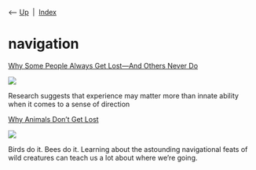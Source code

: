 <div class="nav">

⟵ [Up](index.html)  \|  [Index](index.html)

</div>

# navigation

<div class="cards">

<div class="card">

<div class="card-title">

[Why Some People Always Get Lost—And Others Never
Do](https://knowablemagazine.org/content/article/society/2024/why-do-some-people-always-get-lost-but-others-dont)

</div>

<div class="card-image">

[![](https://knowablemagazine.org/docserver/fulltext/differences-in-navigation-1600x600.jpg)](https://knowablemagazine.org/content/article/society/2024/why-do-some-people-always-get-lost-but-others-dont)

</div>

Research suggests that experience may matter more than innate ability
when it comes to a sense of direction

</div>

<div class="card">

<div class="card-title">

[Why Animals Don’t Get
Lost](https://www.newyorker.com/magazine/2021/04/05/why-animals-dont-get-lost)

</div>

<div class="card-image">

[![](https://media.newyorker.com/photos/605cc0437efdf09a4b765670/16:9/w_1280,c_limit/210405_r38157.jpg)](https://www.newyorker.com/magazine/2021/04/05/why-animals-dont-get-lost)

</div>

Birds do it. Bees do it. Learning about the astounding navigational
feats of wild creatures can teach us a lot about where we’re going.

</div>

</div>
